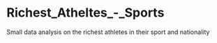 # Richest_Atheltes_-_Sports
Small data analysis on the richest athletes in their sport and nationality
